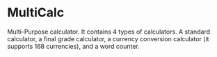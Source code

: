 # MultiCalc
Multi-Purpose calculator. It contains 4 types of calculators. A standard calculator, a final grade calculator, a currency conversion calculator (it supports 168 currencies), and a word counter.
